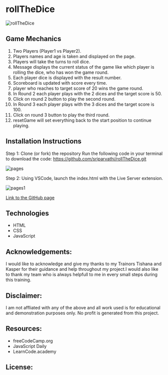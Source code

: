 # rollTheDice
![rollTheDice](https://user-images.githubusercontent.com/105339225/202781381-d0303e09-ba72-4dd3-8316-a5af567286f4.png)

## Game Mechanics
1. Two Players (Player1 vs Player2).
2. Players names and age is taken and displayed on the page.
3. Players will take the turns to roll dice.
4. Message displays the current status of the game like which player is rolling the dice, who has won the game round.
5. Each player dice is displayed with the result number.
6. Scoreboard is updated with score every time.
7. player who reaches to target score of 20 wins the game round.
8. In Round 2 each player plays with the 2 dices and the target score is 50.
9. Click on round 2 button to play the second round.
10. In Round 3 each player plays with the 3 dices and the target score is 100.
11. Click on round 3 button to play the third round.
12. resetGame will set everything back to the start position to continue playing.


## Installation Instructions
Step 1: Clone (or fork) the repository
Run the following code in your terminal to download the code:
https://github.com/sriparvathi/rollTheDice.git

![pages](https://user-images.githubusercontent.com/105339225/202557056-21cb890d-583e-4eb8-bc26-fdc3c1bbda47.png)


Step 2: Using VSCode, launch the index.html with the Live Server extension.

![pages1](https://user-images.githubusercontent.com/105339225/202557077-4e2e2140-228f-47c0-a9bd-dae876a736ab.png)

[Link to the GitHub page ](https://github.com/sriparvathi/rollTheDice/settings/pages)


## Technologies
- HTML
- CSS
- JavaScript

## Acknowledgements:
I would like to acknowledge and give my thanks to my Trainors Tishana and Kasper for their guidance and help throughout my project.I would also like to thank my team who is always helpfull to me in every small steps during this training.


## Disclaimer:
I am not affliated with any of the above and all work used is for educational and demonstration purposes only. No profit is generated from this project.

## Resources:
- freeCodeCamp.org
- JavaScript Daily
- LearnCode.academy


## License:
